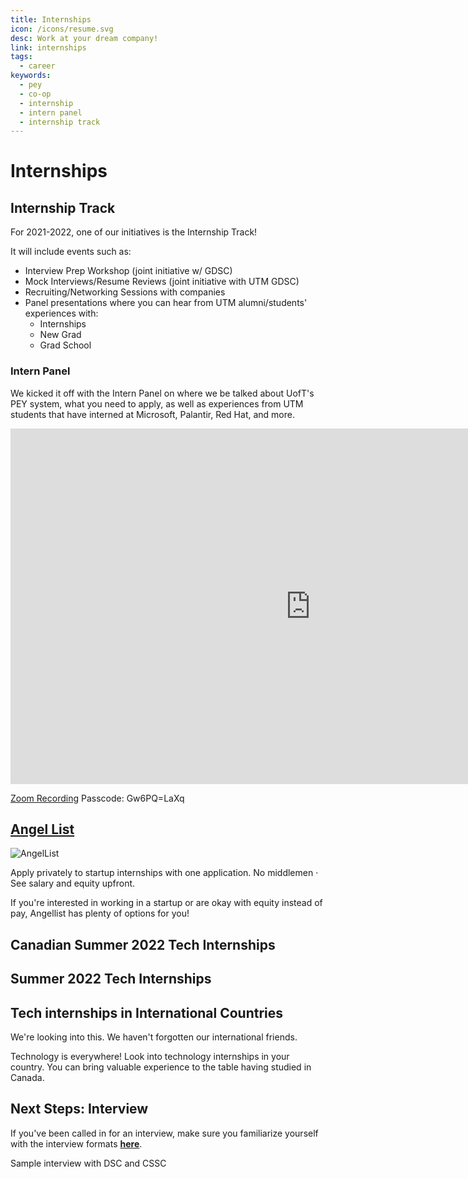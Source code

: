 ```yaml
---
title: Internships
icon: /icons/resume.svg
desc: Work at your dream company!
link: internships
tags:
  - career
keywords:
  - pey
  - co-op
  - internship
  - intern panel
  - internship track
---
```


# Internships

## Internship Track

For 2021-2022, one of our initiatives is the Internship Track!

It will include events such as:

- Interview Prep Workshop (joint initiative w/ GDSC)
- Mock Interviews/Resume Reviews (joint initiative with UTM GDSC)
- Recruiting/Networking Sessions with companies
- Panel presentations where you can hear from UTM alumni/students' experiences
  with:
  - Internships
  - New Grad
  - Grad School

### Intern Panel

We kicked it off with the Intern Panel on where we be talked about UofT's PEY
system, what you need to apply, as well as experiences from UTM students that
have interned at Microsoft, Palantir, Red Hat, and more.

<iframe src="https://docs.google.com/presentation/d/e/2PACX-1vR-D0eD5Ss2lGoIb_VlGtkEpsS-17oIxyZhkC53U7JTPbYUpv5v0pRw4TFFkhhNDuqY8heucIpSj0HJ/embed?start=false&loop=false&delayms=3000" frameborder="0" width="960" height="569" allowfullscreen="true" mozallowfullscreen="true" webkitallowfullscreen="true"></iframe>

<a href="https://utoronto.zoom.us/rec/share/ZBYcxKYzRowm_uzFAzoGxhmTgwu0kG4IVZEiEm-o9ScMH3zhunUiQKaZKrzkHYZ9.qJTvdsqPc8kUBKT5" target="_blank">Zoom
Recording</a> Passcode: Gw6PQ=LaXq

## [Angel List](https://angel.co/jobs)

![AngelList](./internship-apps/angel-list.jpg)

Apply privately to startup internships with one application. No middlemen · See
salary and equity upfront.

If you're interested in working in a startup or are okay with equity instead of
pay, Angellist has plenty of options for you!

## Canadian Summer 2022 Tech Internships

<grid-1-x-2 link="https://github.com/ChrisDryden/Canadian-Tech-Internships-Summer-2022" img-Src="https://i.itworldcanada.com/wp-content/uploads/2019/02/bigstock-Canadian-Technology-Concept-130056503.jpg" desc="Crowdsourced list of Canadian tech companies that are hiring interns for Summer 2022 that are interested in tech, SWE, and related fields." button="Find out more"></grid-1-x-2>

## Summer 2022 Tech Internships

<grid-1-x-2 :reversed="true" link="https://github.com/pittcsc/Summer2022-Internships" img-Src="https://i.imgur.com/PNNGb.jpg" desc="Keep track of internships for Summer 2022 for undergraduates interested in tech, SWE, and related fields.
All positions are open to anyone enrolled in a Bachelor's degree program." button="Find out more"></grid-1-x-2>

## Tech internships in International Countries

We're looking into this. We haven't forgotten our international friends.

Technology is everywhere! Look into technology internships in your country. You
can bring valuable experience to the table having studied in Canada.

## Next Steps: Interview

If you've been called in for an interview, make sure you familiarize yourself
with the interview formats
[**here**](https://yangshun.github.io/tech-interview-handbook/interview-formats).

Sample interview with DSC and CSSC
<grid-1-x-2 :reversed="true" link="https://www.youtube.com/watch?v=aDFjfiklNPA" img-Src="http://i3.ytimg.com/vi/aDFjfiklNPA/maxresdefault.jpg" desc="Interview Prep 101 with DSC and CSSC!" button="Nail your next interview!"></grid-1-x-2>
